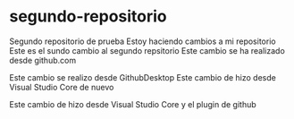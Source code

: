 # segundo-repositorio
Segundo repositorio de prueba
Estoy haciendo cambios a mi repositorio
Este es el sundo cambio al segundo repsitorio
Este cambio se ha realizado desde github.com

Este cambio se realizo desde GithubDesktop
Este cambio de hizo desde Visual Studio Core de nuevo

Este cambio de hizo desde Visual Studio Core y el plugin de github
